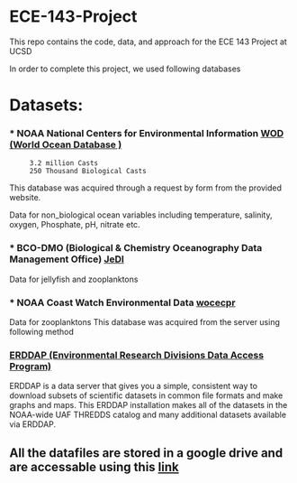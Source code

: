 # ECE-143-Project
This repo contains the code, data, and approach for the ECE 143 Project at UCSD

In order to complete this project, we used following databases
# Datasets: 

### * NOAA National Centers for Environmental Information [ WOD (World Ocean Database )](https://www.nodc.noaa.gov/OC5/SELECT/dbsearch/dbsearch.html)
      	 3.2 million Casts
      	 250 Thousand Biological Casts
This database was acquired through a request by form from the provided website.
 
Data for non_biological ocean variables including temperature, salinity, oxygen, Phosphate, pH, nitrate etc.

### * BCO-DMO (Biological & Chemistry Oceanography Data Management Office) [JeDI](https://www.bco-dmo.org/dataset/526852)

Data for jellyfish and zooplanktons
### * NOAA Coast Watch Environmental Data [wocecpr](https://coastwatch.pfeg.noaa.gov/erddap/info/wocecpr/index.html)
Data for zooplanktons
This database was acquired from the server using following method
### [ERDDAP (Environmental Research Divisions Data Access Program)](https://upwell.pfeg.noaa.gov/erddap/index.html)
ERDDAP is a data server that gives you a simple, consistent way to download subsets of scientific datasets in common file formats and make graphs and maps. This ERDDAP installation makes all of the datasets in the NOAA-wide UAF THREDDS catalog and many additional datasets available via ERDDAP.



## All the datafiles are stored in a google drive and are accessable using this [link](https://drive.google.com/open?id=1zReO31KMWB2_QQf4wpbK94Cvntt6SRyd)

